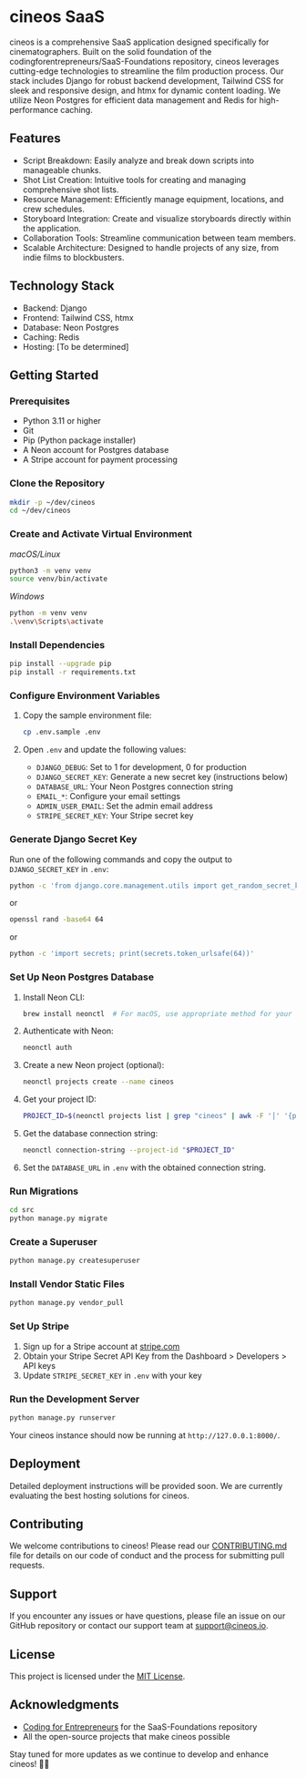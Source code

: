 # cineos SaaS


cineos is a comprehensive SaaS application designed specifically for cinematographers. Built on the solid foundation of the codingforentrepreneurs/SaaS-Foundations repository, cineos leverages cutting-edge technologies to streamline the film production process. Our stack includes Django for robust backend development, Tailwind CSS for sleek and responsive design, and htmx for dynamic content loading. We utilize Neon Postgres for efficient data management and Redis for high-performance caching.

## Features

- Script Breakdown: Easily analyze and break down scripts into manageable chunks.
- Shot List Creation: Intuitive tools for creating and managing comprehensive shot lists.
- Resource Management: Efficiently manage equipment, locations, and crew schedules.
- Storyboard Integration: Create and visualize storyboards directly within the application.
- Collaboration Tools: Streamline communication between team members.
- Scalable Architecture: Designed to handle projects of any size, from indie films to blockbusters.

## Technology Stack

- Backend: Django
- Frontend: Tailwind CSS, htmx
- Database: Neon Postgres
- Caching: Redis
- Hosting: [To be determined]

## Getting Started

### Prerequisites

- Python 3.11 or higher
- Git
- Pip (Python package installer)
- A Neon account for Postgres database
- A Stripe account for payment processing

### Clone the Repository

```bash
mkdir -p ~/dev/cineos
cd ~/dev/cineos

```

### Create and Activate Virtual Environment

*macOS/Linux*
```bash
python3 -m venv venv
source venv/bin/activate
```

*Windows*
```bash
python -m venv venv
.\venv\Scripts\activate
```

### Install Dependencies

```bash
pip install --upgrade pip
pip install -r requirements.txt
```

### Configure Environment Variables

1. Copy the sample environment file:
   ```bash
   cp .env.sample .env
   ```

2. Open `.env` and update the following values:
   - `DJANGO_DEBUG`: Set to 1 for development, 0 for production
   - `DJANGO_SECRET_KEY`: Generate a new secret key (instructions below)
   - `DATABASE_URL`: Your Neon Postgres connection string
   - `EMAIL_*`: Configure your email settings
   - `ADMIN_USER_EMAIL`: Set the admin email address
   - `STRIPE_SECRET_KEY`: Your Stripe secret key

### Generate Django Secret Key

Run one of the following commands and copy the output to `DJANGO_SECRET_KEY` in `.env`:

```bash
python -c 'from django.core.management.utils import get_random_secret_key; print(get_random_secret_key())'
```
or
```bash
openssl rand -base64 64
```
or
```bash
python -c 'import secrets; print(secrets.token_urlsafe(64))'
```

### Set Up Neon Postgres Database

1. Install Neon CLI:
   ```bash
   brew install neonctl  # For macOS, use appropriate method for your OS
   ```

2. Authenticate with Neon:
   ```bash
   neonctl auth
   ```

3. Create a new Neon project (optional):
   ```bash
   neonctl projects create --name cineos
   ```

4. Get your project ID:
   ```bash
   PROJECT_ID=$(neonctl projects list | grep "cineos" | awk -F '│' '{print $2}' | xargs)
   ```

5. Get the database connection string:
   ```bash
   neonctl connection-string --project-id "$PROJECT_ID"
   ```

6. Set the `DATABASE_URL` in `.env` with the obtained connection string.

### Run Migrations

```bash
cd src
python manage.py migrate
```

### Create a Superuser

```bash
python manage.py createsuperuser
```

### Install Vendor Static Files

```bash
python manage.py vendor_pull
```

### Set Up Stripe

1. Sign up for a Stripe account at [stripe.com](https://www.stripe.com)
2. Obtain your Stripe Secret API Key from the Dashboard > Developers > API keys
3. Update `STRIPE_SECRET_KEY` in `.env` with your key

### Run the Development Server

```bash
python manage.py runserver
```

Your cineos instance should now be running at `http://127.0.0.1:8000/`.

## Deployment

Detailed deployment instructions will be provided soon. We are currently evaluating the best hosting solutions for cineos.

## Contributing

We welcome contributions to cineos! Please read our [CONTRIBUTING.md](CONTRIBUTING.md) file for details on our code of conduct and the process for submitting pull requests.

## Support

If you encounter any issues or have questions, please file an issue on our GitHub repository or contact our support team at support@cineos.io.

## License

This project is licensed under the [MIT License](LICENSE.md).

## Acknowledgments

- [Coding for Entrepreneurs](https://www.codingforentrepreneurs.com/) for the SaaS-Foundations repository
- All the open-source projects that make cineos possible

Stay tuned for more updates as we continue to develop and enhance cineos! 🎥🚀
